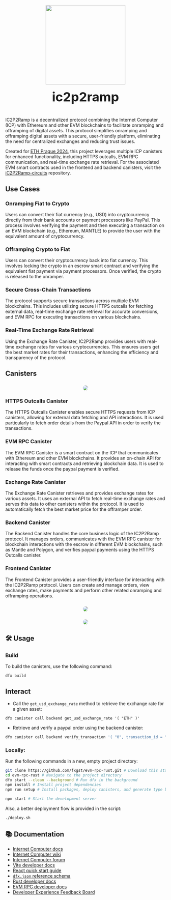 <p align="center">
<img src="assets/p2ploan.png" width="250">
</p>

<div align="center">
<span style="font-size:40px; font-weight:bold">ic2p2ramp</span>
</div>

#

IC2P2Ramp is a decentralized protocol combining the Internet Computer (ICP) with Ethereum and other EVM blockchains to facilitate onramping and offramping of digital assets. This protocol simplifies onramping and offramping digital assets with a secure, user-friendly platform, eliminating the need for centralized exchanges and reducing trust issues.

Created for [ETH Prague 2024](https://devfolio.co/projects/icpramp-ca30), this project leverages multiple ICP canisters for enhanced functionality, including HTTPS outcalls, EVM RPC communication, and real-time exchange rate retrieval. For the associated EVM smart contracts used in the frontend and backend canisters, visit the [iC2P2Ramp-circuits](https://github.com/reymom/ic2P2ramp-circuits) repository.

## Use Cases

### Onramping Fiat to Crypto

Users can convert their fiat currency (e.g., USD) into cryptocurrency directly from their bank accounts or payment processors like PayPal. This process involves verifying the payment and then executing a transaction on an EVM blockchain (e.g., Ethereum, MANTLE) to provide the user with the equivalent amount of cryptocurrency.

### Offramping Crypto to Fiat

Users can convert their cryptocurrency back into fiat currency. This involves locking the crypto in an escrow smart contract and verifying the equivalent fiat payment via payment processors. Once verified, the crypto is released to the onramper.

### Secure Cross-Chain Transactions

The protocol supports secure transactions across multiple EVM blockchains. This includes utilizing secure HTTPS outcalls for fetching external data, real-time exchange rate retrieval for accurate conversions, and EVM RPC for executing transactions on various blockchains.

### Real-Time Exchange Rate Retrieval

Using the Exchange Rate Canister, IC2P2Ramp provides users with real-time exchange rates for various cryptocurrencies. This ensures users get the best market rates for their transactions, enhancing the efficiency and transparency of the protocol.

## Canisters

<p align="center" style="margin-top:25px">
<img src="assets/canister_flow_diagram.png" style="border-radius:10px">
</p>

### HTTPS Outcalls Canister

The HTTPS Outcalls Canister enables secure HTTPS requests from ICP canisters, allowing for external data fetching and API interactions. It is used particularly to fetch order details from the Paypal API in order to verify the transactions.

### EVM RPC Canister

The EVM RPC Canister is a smart contract on the ICP that communicates with Ethereum and other EVM blockchains. It provides an on-chain API for interacting with smart contracts and retrieving blockchain data. It is used to release the funds once the paypal payment is verified.

### Exchange Rate Canister

The Exchange Rate Canister retrieves and provides exchange rates for various assets. It uses an external API to fetch real-time exchange rates and serves this data to other canisters within the protocol. It is used to automatically fetch the best market price for the offramper order.

### Backend Canister

The Backend Canister handles the core business logic of the IC2P2Ramp protocol. It manages orders, communicates with the EVM RPC canister for blockchain interactions with the escrow in different EVM blockchains, such as Mantle and Polygon, and verifies paypal payments using the HTTPS Outcalls canister.

### Frontend Canister

The Frontend Canister provides a user-friendly interface for interacting with the IC2P2Ramp protocol. Users can create and manage orders, view exchange rates, make payments and perform other related onramping and offramping operations.

<p align="center" style="margin-top:25px">
<img src="assets/blockchain_interaction_diagram.png" style="border-radius:10px">
</p>

<p align="center" style="margin-top:25px">
<img src="assets/payment_verification_diagram.png" style="border-radius:10px">
</p>

## 🛠️ Usage

### Build

To build the canisters, use the following command:

```shell
dfx build
```

## Interact

- Call the `get_usd_exchange_rate` method to retrieve the exchange rate for a given asset:

```shell
dfx canister call backend get_usd_exchange_rate '( "ETH" )'
```

- Retrieve and verify a paypal order using the backend canister:

```sh
dfx canister call backend verify_transaction '( "0", transaction_id = "4UC03319AV493141A" )'
```

### Locally:

Run the following commands in a new, empty project directory:

```sh
git clone https://github.com/fxgst/evm-rpc-rust.git # Download this starter project
cd evm-rpc-rust # Navigate to the project directory
dfx start --clean --background # Run dfx in the background
npm install # Install project dependencies
npm run setup # Install packages, deploy canisters, and generate type bindings

npm start # Start the development server
```

Also, a better deployment flow is provided in the script:

```sh
./deploy.sh
```

## 📚 Documentation

- [Internet Computer docs](https://internetcomputer.org/docs/current/developer-docs/ic-overview)
- [Internet Computer wiki](https://wiki.internetcomputer.org/)
- [Internet Computer forum](https://forum.dfinity.org/)
- [Vite developer docs](https://vitejs.dev/guide/)
- [React quick start guide](https://react.dev/learn)
- [`dfx.json` reference schema](https://internetcomputer.org/docs/current/references/dfx-json-reference/)
- [Rust developer docs](https://internetcomputer.org/docs/current/developer-docs/backend/rust/)
- [EVM RPC developer docs](https://internetcomputer.org/docs/current/developer-docs/integrations/ethereum/evm-rpc/)
- [Developer Experience Feedback Board](https://dx.internetcomputer.org/)
